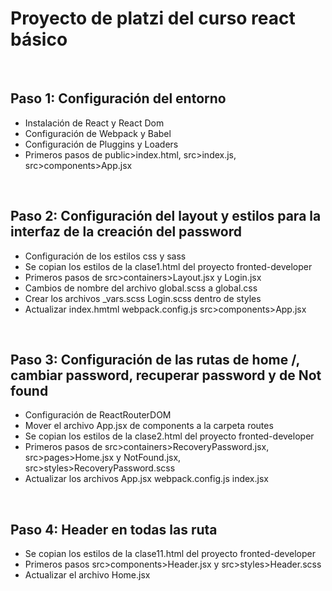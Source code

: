 # Proyecto de platzi del curso react básico
&nbsp;
## Paso 1: Configuración del entorno
- Instalación de React y React Dom
- Configuración de Webpack y Babel
- Configuración de Pluggins y Loaders
- Primeros pasos de public>index.html, src>index.js, src>components>App.jsx


&nbsp;
## Paso 2: Configuración del layout y estilos para la interfaz de la creación del password
- Configuración de los estilos css y sass
- Se copian los estilos de la clase1.html del proyecto fronted-developer
- Primeros pasos de src>containers>Layout.jsx y Login.jsx
- Cambios de nombre del archivo global.scss a global.css
- Crear los archivos _vars.scss Login.scss dentro de styles
- Actualizar index.hmtml webpack.config.js src>components>App.jsx

&nbsp;
## Paso 3: Configuración de las rutas de home /, cambiar password, recuperar password y de Not found
- Configuración de ReactRouterDOM
- Mover el archivo App.jsx de components a la carpeta routes
- Se copian los estilos de la clase2.html del proyecto fronted-developer
- Primeros pasos de src>containers>RecoveryPassword.jsx, src>pages>Home.jsx y NotFound.jsx, src>styles>RecoveryPassword.scss
- Actualizar los archivos App.jsx webpack.config.js index.jsx

&nbsp;
## Paso 4: Header en todas las ruta
- Se copian los estilos de la clase11.html del proyecto fronted-developer
- Primeros pasos src>components>Header.jsx y src>styles>Header.scss
- Actualizar el archivo Home.jsx